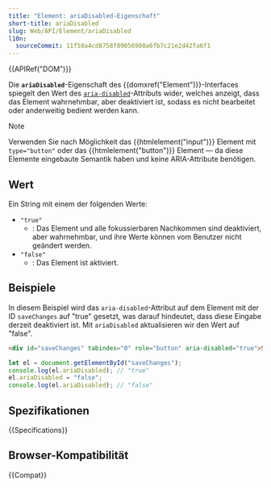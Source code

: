 ```yaml
---
title: "Element: ariaDisabled-Eigenschaft"
short-title: ariaDisabled
slug: Web/API/Element/ariaDisabled
l10n:
  sourceCommit: 11f58a4cd8758f89056900a6fb7c21e2d42fa6f1
---
```


{{APIRef("DOM")}}

Die **`ariaDisabled`**-Eigenschaft des {{domxref("Element")}}-Interfaces spiegelt den Wert des [`aria-disabled`](/de/docs/Web/Accessibility/ARIA/Attributes/aria-disabled)-Attributs wider, welches anzeigt, dass das Element wahrnehmbar, aber deaktiviert ist, sodass es nicht bearbeitet oder anderweitig bedient werden kann.

> [!NOTE]
> Verwenden Sie nach Möglichkeit das {{htmlelement("input")}} Element mit `type="button"` oder das {{htmlelement("button")}} Element — da diese Elemente eingebaute Semantik haben und keine ARIA-Attribute benötigen.

## Wert

Ein String mit einem der folgenden Werte:

- `"true"`
  - : Das Element und alle fokussierbaren Nachkommen sind deaktiviert, aber wahrnehmbar, und ihre Werte können vom Benutzer nicht geändert werden.
- `"false"`
  - : Das Element ist aktiviert.

## Beispiele

In diesem Beispiel wird das `aria-disabled`-Attribut auf dem Element mit der ID `saveChanges` auf "true" gesetzt, was darauf hindeutet, dass diese Eingabe derzeit deaktiviert ist. Mit `ariaDisabled` aktualisieren wir den Wert auf "false".

```html
<div id="saveChanges" tabindex="0" role="button" aria-disabled="true">Speichern</div>
```

```js
let el = document.getElementById("saveChanges");
console.log(el.ariaDisabled); // "true"
el.ariaDisabled = "false";
console.log(el.ariaDisabled); // "false"
```

## Spezifikationen

{{Specifications}}

## Browser-Kompatibilität

{{Compat}}
